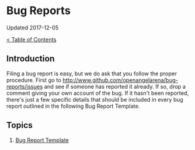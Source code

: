# Bug Reports

Updated 2017-12-05

[< Table of Contents][0]

## Introduction

Filing a bug report is easy, but we do ask that you follow the proper procedure. First go to http://www.github.com/openangelarena/bug-reports/issues and see if someone has reported it already. If so, drop a comment giving your own account of the bug. If it hasn't been reported, there's just a few specific details that should be included in every bug report outlined in the following Bug Report Template.

## Topics

1. [Bug Report Template][1]

[0]: ../README.md
[1]: bug-report-template.md
